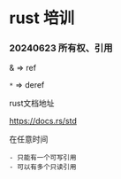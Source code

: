 # rust 培训





### 20240623 所有权、引用

& => ref

`*` => deref



rust文档地址

https://docs.rs/std



在任意时间

	- 只能有一个可写引用
	- 可以有多个只读引用
